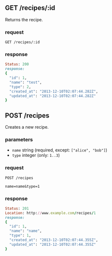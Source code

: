 ## GET /recipes/:id
Returns the recipe.

### request
```
GET /recipes/:id
```

### response
```ruby
Status: 200
response: 
{
  "id": 1,
  "name": "test",
  "type": 2,
  "created_at": "2013-12-10T02:07:44.282Z",
  "updated_at": "2013-12-10T02:07:44.282Z"
}
```

## POST /recipes
Creates a new recipe.

### parameters
* `name` string (required, except: `["alice", "bob"]`)
* `type` integer (only: `1..3`)

### request
```
POST /recipes
```

```
name=name&type=1
```

### response
```ruby
Status: 201
Location: http://www.example.com/recipes/1
response: 
{
  "id": 1,
  "name": "name",
  "type": 1,
  "created_at": "2013-12-10T02:07:44.355Z",
  "updated_at": "2013-12-10T02:07:44.355Z"
}
```
